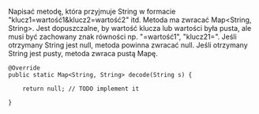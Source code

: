 Napisać metodę, która przyjmuje String w formacie "klucz1=wartość1&klucz2=wartość2" itd.
Metoda ma zwracać Map<String, String>.
Jest dopuszczalne, by wartość klucza lub wartości była pusta, ale musi być zachowany znak równości np. "=wartość1", "klucz21=".
Jeśli otrzymany String jest null, metoda powinna zwracać null.
Jeśli otrzymany String jest pusty, metoda zwraca pustą Mapę.
```
@Override
public static Map<String, String> decode(String s) {

    return null; // TODO implement it

}
```
